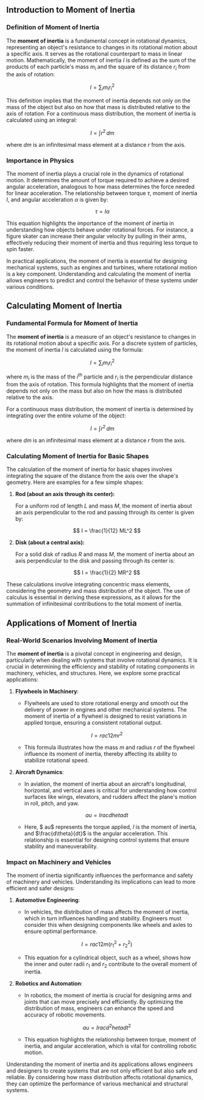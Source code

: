 ## Introduction to Moment of Inertia

### Definition of Moment of Inertia

The **moment of inertia** is a fundamental concept in rotational dynamics, representing an object's resistance to changes in its rotational motion about a specific axis. It serves as the rotational counterpart to mass in linear motion. Mathematically, the moment of inertia $I$ is defined as the sum of the products of each particle's mass $m_i$ and the square of its distance $r_i$ from the axis of rotation:

$$
I = \sum_{i} m_i r_i^2
$$

This definition implies that the moment of inertia depends not only on the mass of the object but also on how that mass is distributed relative to the axis of rotation. For a continuous mass distribution, the moment of inertia is calculated using an integral:

$$
I = \int r^2 \, dm
$$

where $dm$ is an infinitesimal mass element at a distance $r$ from the axis.

### Importance in Physics

The moment of inertia plays a crucial role in the dynamics of rotational motion. It determines the amount of torque required to achieve a desired angular acceleration, analogous to how mass determines the force needed for linear acceleration. The relationship between torque $\tau$, moment of inertia $I$, and angular acceleration $\alpha$ is given by:

$$
\tau = I \alpha
$$

This equation highlights the importance of the moment of inertia in understanding how objects behave under rotational forces. For instance, a figure skater can increase their angular velocity by pulling in their arms, effectively reducing their moment of inertia and thus requiring less torque to spin faster.

In practical applications, the moment of inertia is essential for designing mechanical systems, such as engines and turbines, where rotational motion is a key component. Understanding and calculating the moment of inertia allows engineers to predict and control the behavior of these systems under various conditions.

## Calculating Moment of Inertia

### Fundamental Formula for Moment of Inertia

The **moment of inertia** is a measure of an object's resistance to changes in its rotational motion about a specific axis. For a discrete system of particles, the moment of inertia $I$ is calculated using the formula:

$$
I = \sum_{i} m_i r_i^2
$$

where $m_i$ is the mass of the $i^{th}$ particle and $r_i$ is the perpendicular distance from the axis of rotation. This formula highlights that the moment of inertia depends not only on the mass but also on how the mass is distributed relative to the axis.

For a continuous mass distribution, the moment of inertia is determined by integrating over the entire volume of the object:

$$
I = \int r^2 \, dm
$$

where $dm$ is an infinitesimal mass element at a distance $r$ from the axis.

### Calculating Moment of Inertia for Basic Shapes

The calculation of the moment of inertia for basic shapes involves integrating the square of the distance from the axis over the shape's geometry. Here are examples for a few simple shapes:

1. **Rod (about an axis through its center):**
   
   For a uniform rod of length $L$ and mass $M$, the moment of inertia about an axis perpendicular to the rod and passing through its center is given by:
   
   $$
   I = \frac{1}{12} ML^2
   $$

2. **Disk (about a central axis):**
   
   For a solid disk of radius $R$ and mass $M$, the moment of inertia about an axis perpendicular to the disk and passing through its center is:
   
   $$
   I = \frac{1}{2} MR^2
   $$

These calculations involve integrating concentric mass elements, considering the geometry and mass distribution of the object. The use of calculus is essential in deriving these expressions, as it allows for the summation of infinitesimal contributions to the total moment of inertia.

## Applications of Moment of Inertia

### Real-World Scenarios Involving Moment of Inertia

The **moment of inertia** is a pivotal concept in engineering and design, particularly when dealing with systems that involve rotational dynamics. It is crucial in determining the efficiency and stability of rotating components in machinery, vehicles, and structures. Here, we explore some practical applications:

1. **Flywheels in Machinery**:
   - Flywheels are used to store rotational energy and smooth out the delivery of power in engines and other mechanical systems. The moment of inertia of a flywheel is designed to resist variations in applied torque, ensuring a consistent rotational output.
   
   $$
   I = rac{1}{2} m r^2
   $$
   
   - This formula illustrates how the mass $m$ and radius $r$ of the flywheel influence its moment of inertia, thereby affecting its ability to stabilize rotational speed.

2. **Aircraft Dynamics**:
   - In aviation, the moment of inertia about an aircraft's longitudinal, horizontal, and vertical axes is critical for understanding how control surfaces like wings, elevators, and rudders affect the plane's motion in roll, pitch, and yaw.
   
   $$
   	au = I rac{d	heta}{dt}
   $$
   
   - Here, $	au$ represents the torque applied, $I$ is the moment of inertia, and $\frac{d\theta}{dt}$ is the angular acceleration. This relationship is essential for designing control systems that ensure stability and maneuverability.

### Impact on Machinery and Vehicles

The moment of inertia significantly influences the performance and safety of machinery and vehicles. Understanding its implications can lead to more efficient and safer designs:

1. **Automotive Engineering**:
   - In vehicles, the distribution of mass affects the moment of inertia, which in turn influences handling and stability. Engineers must consider this when designing components like wheels and axles to ensure optimal performance.
   
   $$
   I = rac{1}{2} m (r_1^2 + r_2^2)
   $$
   
   - This equation for a cylindrical object, such as a wheel, shows how the inner and outer radii $r_1$ and $r_2$ contribute to the overall moment of inertia.

2. **Robotics and Automation**:
   - In robotics, the moment of inertia is crucial for designing arms and joints that can move precisely and efficiently. By optimizing the distribution of mass, engineers can enhance the speed and accuracy of robotic movements.
   
   $$
   	au = I rac{d^2	heta}{dt^2}
   $$
   
   - This equation highlights the relationship between torque, moment of inertia, and angular acceleration, which is vital for controlling robotic motion.

Understanding the moment of inertia and its applications allows engineers and designers to create systems that are not only efficient but also safe and reliable. By considering how mass distribution affects rotational dynamics, they can optimize the performance of various mechanical and structural systems.